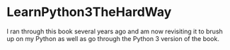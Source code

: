 # LearnPython3TheHardWay

I ran through this book several years ago and am now revisiting it to brush up on my Python as well as go through the Python 3 version of the book.
